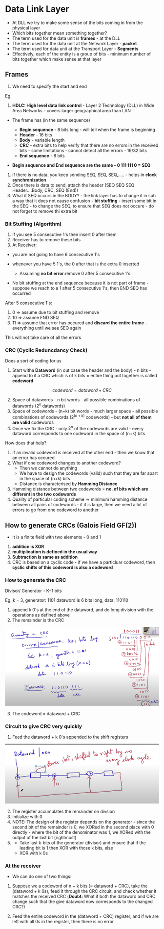 # Data Link Layer
- At DLL we try to make some sense of the bits coming in from the physical layer
- Which bits together mean something together?
- The term used for the data unit is **frames** - at the DLL
- The term used for the data unit at the Network Layer - **packet**
- The term used for data unit at the Transport Layer - **Segments**
- Effectively, each of the entity is a group of bits - minimum number of bits together which make sense at that layer

## Frames
1. We need to specify the start and end 

Eg. 
1. **HDLC: High level data link control** - Layer 2 Technology (DLL) in Wide Area Networks - covers larger geographical area than LAN

- The frame has (in the same sequence)
    - **Begin sequence** - 8 bits long - will tell when the frame is beginning
    - **Header** - 16 bits
    - **Body** - variable length
    - **CRC** - extra bits to help verify that there are no errors in the received bits - some limitations - cannot detect all the errors - 16/32 bits
    - **End sequence** - 8 bits

- **Begin sequence and End sequence are the same - 0 111 111 0 = SEQ**
1. if there is no data, you keep sending SEQ, SEQ, SEQ,..... - helps in **clock synchronization**
2. Once there is data to send, attach the header (SEQ SEQ SEQ Header....Body, CRC, SEQ (End))
3. What if SEQ occurs in the BODY? - the link layer has to change it in suh a way that it does not cause confusion - **bit stuffing** - insert some bit in the SEQ - to change the SEQ, to ensure that SEQ does not occure - do not forget to remove thi extra bit

### Bit Stuffing (Algorithm)
1. If you see 5 consecutive 1's then insert 0 after them
2. Receiver has to remove these bits 
3. At Receiver: 
- you are not going to have 6 consecutive 1's 
- whenever you have 5 1's, the 0 after that is the extra 0 inserted

    - Assuming **no bit error**:remove 0 after 5 consecutive 1's
    
- No bit stuffing at the end sequence because it is not part of frame - suppose we reach to a 1 after 5 consecutive 1's, then END SEQ has occurred

After 5 consecutive 1's:
1. 0 $\Rightarrow$ assume due to bit stuffing and remove
2. 10 $\Rightarrow$ assume END SEQ
3. 11 $\Rightarrow$ assume that error has occured and **discard the entire frame** - everything until we see SEQ again

This will not take care of all the errors

### CRC (Cyclic Reduncdancy Check)
Does a sort of coding for us
1. Start witha **Dataword** (in out case the header and the body) - n bits - append to it a CRC which is of k bits = entire thing put together is called **codeword**

$$ codeword = dataword + CRC $$

2. Space of datawords -  n bit words - all possible combinations of datawords ($2^n$ datawords)
3. Space of codewords - (n+k) bit words - much larger space - all possible combinations of codewords ($2^{(n+k)}$ codewords) - but **not all of them are valid** codewords
4. Once we fix the CRC - only $2^n$ of the codewords are valid - every dataword corresponds to one codeword in the space of (n+k) bits

How does that help?

1. If an invalid codeword is received at the other end - then we know that an error has occured
2. What if one codeword changes to another codeword? 
    - Then we cannot do anything
    - We have to design the codewords (valid) such that they are far apart in the space of (n+k) bits 
    - Distance is characterised by **Hamming Distance**
3. Hamming distance between two codewords = **no. of bits which are different in the two codewords**
4. Quality of particular coding scheme $\Rightarrow$ minimum hamming distance between all pairs of codewords - if it is large, then we need a lot of errors to go from one codeword to another

## How to generate CRCs (Galois Field GF(2))
- It is a finite field with two elements - 0 and 1
1. **addition is XOR**
2. **multiplication is defined in the usual way**
3. **Subtraction is same as addition**
4. CRC is based on a cyclic code - if we have a particluar codeword, then **cyclic shifts of this codeword is also a codeword**

### How to generate the CRC
Divisor/ Generator - K+1 bits

Eg.
k = 3, generator: 1101
dataword is 6 bits long, data: 110110

1. append k 0's at the end of the dataword, and do long division with the operations as defined above
2. The remainder is the CRC

!['CRC'](CRC.png "CRC")

3. The codeword = dataword + CRC

### Circuit to give CRC very quickly
1. Feed the dataword + k 0's appended to the shift registers

!['Division using Shift register'](division.png "CDivision using shift register")

2. The register accumulates the remainder on divsion
3. Initialize with 0 
4. NOTE: The design of the register depends on the generator - since the second bit of the remainder is 0, we XORed in the second place with 0 directly - where the bit of the denominator was 1, we XORed with the output of the last bit (rightmost)
5. - Take last k-bits of the generator (divisor) and ensure that if the leading bit is 1 then XOR with those k bits, else
    - XOR with k 0s

### At the receiver
- We can do one of two things:
1. Suppose we a codeword of n + k bits (= dataword + CRC), take the (dataword + k 0s), feed it through the CRC circuit, and check whether it matches the received CRC (**Doubt:** What if both the dataword and CRC change such that the give dataword now corresponds to the changed CRC?)

2. Feed the entire codeword in the (dataword + CRC) register, and if we are left with all 0s in the register, then there is no error
